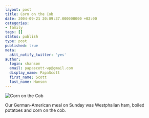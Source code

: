```yaml
---
layout: post
title: Corn on the Cob
date: 2004-09-21 20:09:37.000000000 +02:00
categories:
- family
tags: []
status: publish
type: post
published: true
meta:
  aktt_notify_twitter: 'yes'
author:
  login: shanson
  email: papascott-wp@gmail.com
  display_name: PapaScott
  first_name: Scott
  last_name: Hanson
---
```

<p><img src="https://res.cloudinary.com/papascott/image/upload/wordpress/wp-content/uploads/2004/09/crh_corn.jpg" alt="Corn on the Cob" /></p>
<p>Our German-American meal on Sunday was Westphalian ham, boiled potatoes and corn on the cob.</p>
